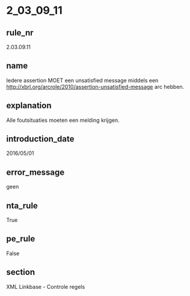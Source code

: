 # 2_03_09_11

## rule_nr
2.03.09.11

## name
Iedere assertion MOET een unsatisfied message middels een http://xbrl.org/arcrole/2010/assertion-unsatisfied-message arc hebben.

## explanation
Alle foutsituaties moeten een melding krijgen.

## introduction_date
2016/05/01

## error_message
geen

## nta_rule
True

## pe_rule
False

## section
XML Linkbase - Controle regels

